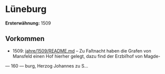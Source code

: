 # Lüneburg

**Ersterwähnung:** 1509

## Vorkommen
- 1509: [jahre/1509/README.md](../jahre/1509/README.md) – Zu Faſtnacht haben die Grafen von Mansfeld einen
Hof hierher gelegt, dazu find der Erzbiſhof von Magde-


— 160 —
burg, Herzog Johannes zu S...
